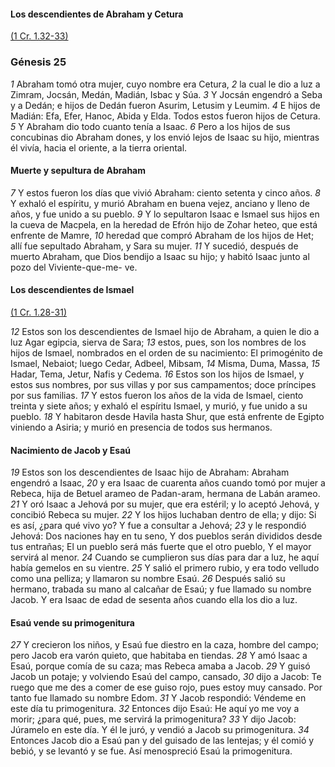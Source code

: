 #### Los descendientes de Abraham y Cetura

[(1 Cr. 1.32-33)]()

### Génesis 25

_1_ Abraham tomó otra mujer, cuyo nombre era Cetura, 
_2_ la cual le dio a luz a Zimram, Jocsán, Medán, Madián, Isbac y Súa. 
_3_ Y Jocsán engendró a Seba y a Dedán; e hijos de Dedán fueron Asurim, Letusim y Leumim. 
_4_ E hijos de Madián: Efa, Efer, Hanoc, Abida y Elda. Todos estos fueron hijos de Cetura. 
_5_ Y Abraham dio todo cuanto tenía a Isaac. 
_6_ Pero a los hijos de sus concubinas dio Abraham dones, y los envió lejos de Isaac su hijo, mientras él vivía, hacia el oriente, a la tierra oriental. 

#### Muerte y sepultura de Abraham

_7_ Y estos fueron los días que vivió Abraham: ciento setenta y cinco años. 
_8_ Y exhaló el espíritu, y murió Abraham en buena vejez, anciano y lleno de años, y fue unido a su pueblo. 
_9_ Y lo sepultaron Isaac e Ismael sus hijos en la cueva de Macpela, en la heredad de Efrón hijo de Zohar heteo, que está enfrente de Mamre, 
_10_ heredad que compró Abraham de los hijos de Het; allí fue sepultado Abraham, y Sara su mujer. 
_11_ Y sucedió, después de muerto Abraham, que Dios bendijo a Isaac su hijo; y habitó Isaac junto al pozo del Viviente-que-me- ve. 

#### Los descendientes de Ismael

[(1 Cr. 1.28-31)]()

_12_ Estos son los descendientes de Ismael hijo de Abraham, a quien le dio a luz Agar egipcia, sierva de Sara; 
_13_ estos, pues, son los nombres de los hijos de Ismael, nombrados en el orden de su nacimiento: El primogénito de Ismael, Nebaiot; luego Cedar, Adbeel, Mibsam, 
_14_ Misma, Duma, Massa, 
_15_ Hadar, Tema, Jetur, Nafis y Cedema. 
_16_ Estos son los hijos de Ismael, y estos sus nombres, por sus villas y por sus campamentos; doce príncipes por sus familias. 
_17_ Y estos fueron los años de la vida de Ismael, ciento treinta y siete años; y exhaló el espíritu Ismael, y murió, y fue unido a su pueblo. 
_18_ Y habitaron desde Havila hasta Shur, que está enfrente de Egipto viniendo a Asiria; y murió en presencia de todos sus hermanos. 

#### Nacimiento de Jacob y Esaú

_19_ Estos son los descendientes de Isaac hijo de Abraham: Abraham engendró a Isaac, 
_20_ y era Isaac de cuarenta años cuando tomó por mujer a Rebeca, hija de Betuel arameo de Padan-aram, hermana de Labán arameo. 
_21_ Y oró Isaac a Jehová por su mujer, que era estéril; y lo aceptó Jehová, y concibió Rebeca su mujer. 
_22_ Y los hijos luchaban dentro de ella; y dijo: Si es así, ¿para qué vivo yo? Y fue a consultar a Jehová; 
_23_ y le respondió Jehová: Dos naciones hay en tu seno, Y dos pueblos serán divididos desde tus entrañas; El un pueblo será más fuerte que el otro pueblo, Y el mayor servirá al menor. 
_24_ Cuando se cumplieron sus días para dar a luz, he aquí había gemelos en su vientre. 
_25_ Y salió el primero rubio, y era todo velludo como una pelliza; y llamaron su nombre Esaú. 
_26_ Después salió su hermano, trabada su mano al calcañar de Esaú; y fue llamado su nombre Jacob. Y era Isaac de edad de sesenta años cuando ella los dio a luz. 

#### Esaú vende su primogenitura

_27_ Y crecieron los niños, y Esaú fue diestro en la caza, hombre del campo; pero Jacob era varón quieto, que habitaba en tiendas. 
_28_ Y amó Isaac a Esaú, porque comía de su caza; mas Rebeca amaba a Jacob. 
_29_ Y guisó Jacob un potaje; y volviendo Esaú del campo, cansado, 
_30_ dijo a Jacob: Te ruego que me des a comer de ese guiso rojo, pues estoy muy cansado. Por tanto fue llamado su nombre Edom. 
_31_ Y Jacob respondió: Véndeme en este día tu primogenitura. 
_32_ Entonces dijo Esaú: He aquí yo me voy a morir; ¿para qué, pues, me servirá la primogenitura? 
_33_ Y dijo Jacob: Júramelo en este día. Y él le juró, y vendió a Jacob su primogenitura. 
_34_ Entonces Jacob dio a Esaú pan y del guisado de las lentejas; y él comió y bebió, y se levantó y se fue. Así menospreció Esaú la primogenitura. 


